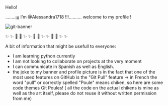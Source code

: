 Hello!

........¡¡¡ I’m @Alessandra1718 !!!..........
            welcome to my profile !
            
![git-banner](https://user-images.githubusercontent.com/92768931/173251231-7a45e2b3-f335-49f9-b43a-3a0922dc7e75.jpg)

✨   ✨ 🐔     🐤     ✨   ✨   🐔     🐤     ✨    ✨  🐔     🐤   ✨   ✨

A bit of information that might be usefull to everyone: 
   - I am learning python currently 
   - I am not looking to collaborate on projects at the very moment 
   - I can communicate in Spanish as well as English. 
   - the joke to my banner and profile picture is in the fact that one of the most used features on GitHub is the "Git Pull" feature 
         -> in French the word "pull" or correctly spelled "Poule" means chiken, so here are some code themes Git Poules! 
         ( all the code on the actual chikens is mine as well as the art itself, please do not reuse it without written permission from me) 







<!---
Alessandra1718/Alessandra1718 is a ✨ special ✨ repository because its `README.md` (this file) appears on your GitHub profile.
You can click the Preview link to take a look at your changes.
--->
